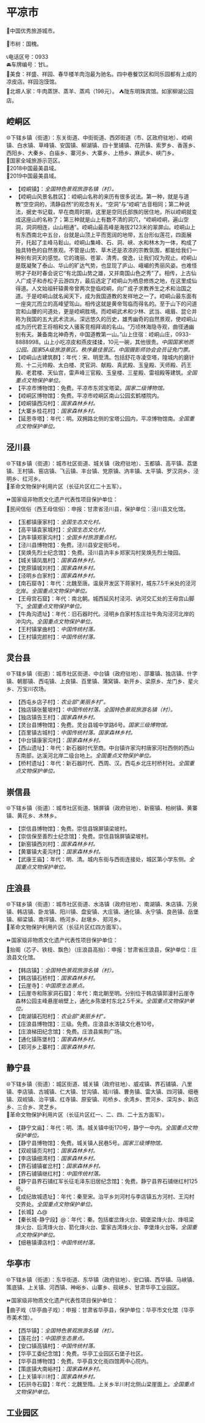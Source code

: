 # 平凉市  
🏅中国优秀旅游城市。  
  
🌳市树：国槐。  
  
📞电话区号：0933  
🚘车牌编号：甘L。  
🍴美食：祥盛、祥园、春华楼羊肉泡最为驰名。四中巷餐饮区和同乐园都有上成的凉皮店。祥园泡馍馆。  
🍴北塬人家：牛肉蒸饼、蒸羊、蒸鸡（198元）。 
⛺陇东明珠宾馆。如家柳湖公园店。  

## 崆峒区  
🌐下辖乡镇（街道）：东关街道、中街街道、西郊街道（市、区政府驻地）、崆峒镇、白水镇、草峰镇、安国镇、柳湖镇、四十里铺镇、花所镇、索罗乡、香莲乡、西阳乡、大秦乡、白庙乡、寨河乡、大寨乡、上杨乡、麻武乡、峡门乡。  
🚩国家全域旅游示范区。  
🏅2018中国最美县域。  
🏅2019中国最美县域。  
  
* 【崆峒镇】：*全国特色景观旅游名镇（村）。*  
* 【崆峒山风景名胜区】：崆峒山名称的来历有很多说法。第一种，就是与道教“空空洞的，清静自然”的观念有关。“空洞”与“崆峒”古音相同；第二种说法，据史书记载，早在商周时期，这里是空同氏部族的居住地，所以崆峒就变成这座山的名称了；第三种就是山上有数不清的洞穴，“崆峒崆峒，遍山空洞，洞洞相连，山山相通”。崆峒山最高峰是海拔2123米的翠屏山。崆峒山上有东西南北中五台，台就是山顶上平而宽阔的地带，五台形似莲花，四面展开，托起了主峰马鬆山。崆峒山集峰、石、洞、峡、水和林木为一体，构成了独具特色的自然景观。不管是山势、草木还是浓浓的宗教氛围，都能给我们一种别有洞天的感觉。它的瑰丽、苍翠、清秀。俊逸，让我们叹为观止。崆峒山是既凝聚了泰山、华山的旷达气势，也显现了庐山、峨嵋的秀丽风姿。也难怪明才子赵时春会说它“有北国山势之雄，又并南国山色之秀”了。相传，上古仙人广成子和赤松子云游四方，最后选定了崆峒山为栖息修炼之地，在这里成仙得道。人文始祖轩辕黄帝曾两次登临崆峒，向广成子求教养生之术和治国之道。于是崆峒山就名闻天下，成为我国道教的发祥地之一了。崆峒山最东面有一座突兀而立的高峰望驾山。相传这就是黄帝驾临而得名的。至于山下的问道宫和山腰的问道处，更是崆峒胜境。而崆峒武术和少林、武当、峨眉、昆仑并称为我国的五大武术流派。深远悠久的历史，雄秀幽奇的自然景观，使崆峒山成为历代君王将相和文人骚客竞相拜谒的名山。“万顷林海隐寺观，曲径通幽别有天。兼备南北神奇秀，中国道教第一山。”山上住宿：崆峒山庄，0933-8888998。山上小吃凉皮和燕皮揉揉，10元一碗，其他很贵。*中国国家地质公园。国家5A级旅游景区。秩序最佳景区。中国摄影师协会会员证免门票。*  
* 【崆峒山古建筑群】：年代：宋、明至清。包括舒花寺凌空塔，隍城内的磨针观、十二元帅殿、太白楼、灵官洞、献殿、真武殿、玉皇殿、天师殿、药王殿、老君楼、天仙宫，雷声峰三官殿、玉皇楼、三星殿、雷祖殿等建筑。*全国重点文物保护单位。*  
* 【平凉市博物馆】：免费。平凉市东郊宝塔梁。*国家二级博物馆。*  
* 【崆峒区博物馆】：免费。平凉市崆峒区南山公园玄鹤楼院内。  
* 【崆峒镇西沟村】：*国家森林乡村。*  
* 【大寨乡桂花村】：*国家森林乡村。*  
* 【延恩寺塔】：年代：明。双拥路北侧的宝塔公园内，平凉博物馆南。*全国重点文物保护单位。*  

## 泾川县  
🌐下辖乡镇（街道）：城市社区街道、城关镇（政府驻地）、玉都镇、高平镇、荔堡镇、王村镇、窑店镇、飞云镇、丰台镇、党原镇、汭丰镇、太平镇、罗汉洞乡、泾明乡、红河乡。  
🚩革命文物保护利用片区（长征片区红二十五军）。  
  
⏩国家级非物质文化遗产代表性项目保护单位：  
🔸民间信俗（西王母信俗）：申报：甘肃省泾川县，保护单位：泾川县文化馆。  
  
* 【玉都镇康家村】：*全国生态文化村。*  
* 【高平镇袁家城村】：*全国生态文化村。*  
* 【汭丰镇郑家沟村】：*全国乡村旅游重点村。*  
* 【泾川县博物馆】：免费。泾川县安定街5号。  
* 【吴焕先烈士纪念馆】：免费。泾川县汭丰乡郑家沟村吴焕先烈士陵园。  
* 【城关镇凤凰村】：*国家森林乡村。*  
* 【党原镇城刘村】：*国家森林乡村。*  
* 【泾明乡白家村】：*国家森林乡村。*  
* 【南石窟寺】：年代：北魏至唐。温泉开发区下蒋家村，城东7.5千米处的泾河北岸。*全国重点文物保护单位。*  
* 【王母宫石窟】：年代：南北朝。城西延风村泾河、讷河交汇处的王母宫山脚下。*全国重点文物保护单位。*  
* 【牛角沟遗址】：年代：旧石器时代。泾明乡白家村东庄社牛角沟泾河北岸的冲沟内。*全国重点文物保护单位。*  
* 【王村镇掌曲村】：*中国传统村落。*  
* 【王村镇完颜村】：*中国传统村落。*  

## 灵台县  
🌐下辖乡镇（街道）：城市社区街道、中台镇（政府驻地）、邵寨镇、独店镇、什字镇、朝那镇、西屯镇、上良镇、百里镇、蒲窝镇、新开乡、梁原乡、龙门乡、星火乡、万宝川农场。  
  
* 【西屯乡店子村】：*农业部“美丽乡村”。*  
* 【独店镇张鳌坡村】：*中国传统村落。全国特色景观旅游名镇（村）。*  
* 【独店镇告王村】：*国家森林乡村。*  
* 【灵台县博物馆】：免费。灵台县城中学路6号。*国家三级博物馆。*  
* 【百里镇古城村】：*中国传统村落。国家森林乡村。*  
* 【中台镇康家沟村】：*国家森林乡村。*  
* 【西山遗址】：年代：新石器时代至商。中台镇许家沟村唐家河社西侧的西山东南部，达溪河北岸二级台地上。*全国重点文物保护单位。*  
* 【桥村遗址】：年代：新石器时代、西周、汉。西屯乡北庄村桥村社。*全国重点文物保护单位。*  

## 崇信县  
🌐下辖乡镇（街道）：城市社区街道、锦屏镇（政府驻地）、新窑镇、柏树镇、黄寨镇、黄花乡、木林乡。  
  
* 【崇信县博物馆】：免费。崇信县锦屏镇梁坡村。  
* 【崇信保至善烈士纪念馆】：免费。崇信县锦屏镇梁坡村。  
* 【新窑镇西刘村】：*国家森林乡村。*  
* 【黄寨镇大麦沟村】：*国家森林乡村。*  
* 【武康王庙】：年代：明、清。城内东街与西街连接处，城区第小学东侧。*全国重点文物保护单位。*  

## 庄浪县  
🌐下辖乡镇（街道）：城市社区街道、水洛镇（政府驻地）、南湖镇、朱店镇、万泉镇、韩店镇、卧龙镇、阳川镇、盘安镇、大庄镇、通化镇、永宁镇、良邑镇、岳堡镇、柳梁镇、南坪镇、杨河乡、赵墩乡、郑河乡。  
🚩革命文物保护利用片区（长征片区红四方面军）。  
  
⏩国家级非物质文化遗产代表性项目保护单位：  
🔸抬阁（芯子、铁枝、飘色）（庄浪县高抬）：申报：甘肃省庄浪县，保护单位：庄浪县文化馆。  
 
* 【韩店镇】：*全国特色景观旅游名镇（村）。*  
* 【韩店镇石桥村】：*国家森林乡村。*  
* 【云崖寺】：*中国原生态景点。*  
* 【云崖寺和陈家洞石窟】：年代：南北朝至明。分别位于韩店镇郭漫村云崖寺森林公园主峰悬崖峭壁上，通化乡陈堡村东北2.5千米。*全国重点文物保护单位。*  
* 【南湖镇石阳村】：*农业部“美丽乡村”。*  
* 【庄浪县博物馆】：三级。免费。庄浪县水洛镇文化巷10号。  
* 【庄浪梯田纪念馆】：免费。庄浪县紫荆广场。  
* 【通化镇陈堡村】：*国家森林乡村。*  
* 【郑河乡上寨村】：*国家森林乡村。*  

## 静宁县  
🌐下辖乡镇（街道）：城区街道、城关镇（政府驻地）、威戎镇、界石铺镇、八里镇、李店镇、古城镇、仁大镇、甘沟镇、城川镇、曹务镇、雷大镇、四河镇、细巷镇、双岘镇、治平镇、红寺镇、原安镇、司桥乡、余湾乡、贾河乡、深沟乡、新店乡、三合乡、灵芝乡。  
🚩革命文物保护利用片区（长征片区红一、二、四、二十五方面军）。  
  
* 【静宁文庙】：年代：明、清。城关镇中街170号，静宁一中内。*全国重点文物保护单位。*  
* 【静宁县博物馆】：免费。城关镇人民巷5号。*国家三级博物馆。*  
* 【双岘镇页沟村】：*国家森林乡村。*  
* 【李店镇细湾村】：*国家森林乡村。*  
* 【界石铺镇崔岔村】：*国家森林乡村。*  
* 【界石铺镇继红村】：*中国传统村落。*  
* 【静宁县界石铺红军长征毛泽东旧居纪念馆】：免费。静宁县界石铺继红村125号。  
* 【成纪故城遗址】：年代：秦至宋。治平乡刘河村与李店镇五方河村、王沟村交界处。*全国重点文物保护单位。*  
* 【长城】△@  
* 【秦长城-静宁段】@：年代：秦。包括崔岔烽火台、碉堡梁烽火台、烽咀梁烽火台、后湾烽火台、箭化烽火台、雷家古湾烽火台、李堡烽火台等。*全国重点文物保护单位。*  
* 【细巷镇谭店村】：*中国传统村落。*  

## 华亭市  
🌐下辖乡镇（街道）：东华街道、东华镇（政府驻地）、安口镇、西华镇、马峡镇、策底镇、上关镇、河西镇、神峪乡、山寨乡、砚峡乡、甘肃华亭工业园区。  
  
⏩国家级非物质文化遗产代表性项目保护单位：  
🔸曲子戏（华亭曲子戏）：申报：甘肃省华亭县，保护单位：华亭市文化馆（华亭市美术馆）。  
  
* 【西华镇】：*全国特色景观旅游名镇（村）。*  
* 【莲花台】：*中国原生态景点。*  
* 【安口镇高镇村】：*中国传统村落。*  
* 【华亭工委纪念馆】：免费。华亭工业园区石堡子社区。  
* 【华亭县博物馆】：免费。华亭县文化街四馆两中心院内。  
* 【策底镇大南峪村】：*国家森林乡村。*  
* 【上关镇半川村】：*国家森林乡村。*  
* 【石拱寺石窟】：年代：北魏至隋。上关乡半川村北侧山梁崖面上。*全国重点文物保护单位。*  
  
## 工业园区  